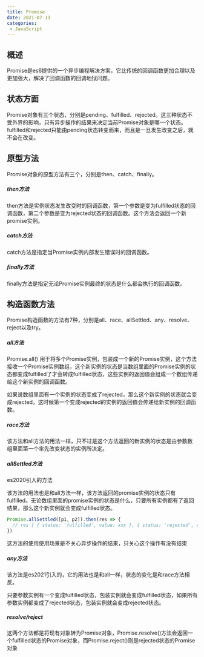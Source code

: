 ```yaml
---
title: Promise
date: 2021-07-13
categories: 
 - JavaScript
---
```


## 概述
Promise是es6提供的一个异步编程解决方案，它比传统的回调函数更加合理以及更加强大，解决了回调函数的回调地狱问题。

## 状态方面
Promise对象有三个状态，分别是pending、fulfilled、rejected。这三种状态不受外界的影响，只有异步操作的结果来决定当前Promise对象是哪一个状态。fulfilled和rejected只能由pending状态转变而来，而且是一旦发生改变之后，就不会在改变。

## 原型方法
Promise对象的原型方法有三个，分别是then、catch、finally。

##### then方法
then方法是实例状态发生改变时的回调函数，第一个参数是变为fulfilled状态的回调函数，第二个参数是变为rejected状态的回调函数。这个方法会返回一个新promise实例。

##### catch方法
catch方法是指定当Promise实例内部发生错误时的回调函数。

##### finally方法
finally方法是指定无论Promise实例最终的状态是什么都会执行的回调函数。

## 构造函数方法
Promise构造函数的方法有7种，分别是all、race、allSettled、any、resolve、reject以及try。

##### all方法
Promise.all() 用于将多个Promise实例，包装成一个新的Promise实例，这个方法接收一个Promise实例数组，这个新实例的状态是当数组里面的Promise实例的状态都变成fulfilled了才会转成fulfilled状态，这些实例的返回值会组成一个数组传递给这个新实例的回调函数。

如果说数组里面有一个实例的状态变成了rejected，那么这个新实例的状态就会变成rejected。这时候第一个变成rejected的实例的返回值会传递给新实例的回调函数。

##### race方法
该方法和all方法的用法一样，只不过是这个方法返回的新实例的状态是由参数数组里面第一个率先改变状态的实例所决定。

##### allSettled方法
es2020引入的方法

该方法的用法也是和all方法一样，该方法返回的promise实例的状态只有fulfilled。无论数组里面的promise实例的状态是什么，只要所有实例都有了返回结果，那么这个新实例就会变成fulfilled状态。

```javascript
Promise.allSettled([p1, p2]).then(res => {
  // res [ { status: 'fulfilled', value: xxx }, { status: 'rejected', reason: xxx }]
})
```
这方法的使用使用场景是不关心异步操作的结果，只关心这个操作有没有结束

##### any方法
该方法是es2021引入的，它的用法也是和all一样，状态的变化是和race方法相反。

只要参数实例有一个变成fulfilled状态，包装实例就会变成fulfilled状态，如果所有参数实例都变成了rejected状态，包装实例就会变成rejected状态。

##### resolve/reject
这两个方法都是将现有对象转为Promise对象，Promise.resolve()方法会返回一个fulfilled状态的Promise对象，而Promise.reject()则是rejected状态的Promise对象

